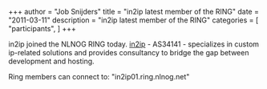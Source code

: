 +++
author = "Job Snijders"
title = "in2ip latest member of the RING"
date = "2011-03-11"
description = "in2ip latest member of the RING"
categories = [
    "participants",
]
+++

in2ip joined the NLNOG RING today. <a href="http://www.in2ip.nl/">in2ip</a> - AS34141 - specializes in custom ip-related solutions and provides consultancy to bridge the gap between development and hosting.  

Ring members can connect to: "in2ip01.ring.nlnog.net" 

